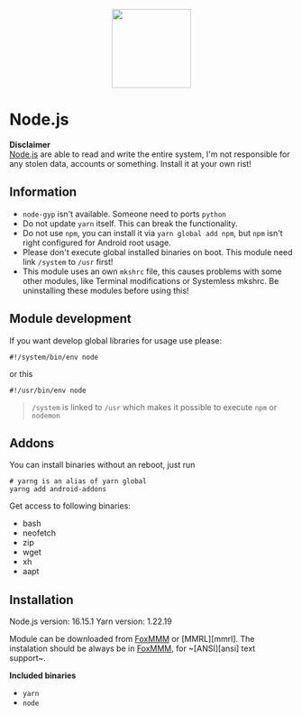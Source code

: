 [nodejs]: https://nodejs.org/en/
[foxmmm]: https://github.com/Fox2Code/FoxMagiskModuleManager

<p align="center"><img width="140" src="https://upload.wikimedia.org/wikipedia/commons/thumb/d/d9/Node.js_logo.svg/1920px-Node.js_logo.svg.png"></p>

# Node.js

**Disclaimer**  
[Node.js][nodejs] are able to read and write the entire system, I'm not responsible for any stolen data, accounts or something. Install it at your own rist!

## Information

- `node-gyp` isn't available. Someone need to ports `python`
- Do not update `yarn` itself. This can break the functionality.
- Do not use `npm`, you can install it via `yarn global add npm`, but `npm` isn't right configured for Android root usage.
- Please don't execute global installed binaries on boot. This module need link `/system` to `/usr` first!
- This module uses an own `mkshrc` file, this causes problems with some other modules, like Terminal modifications or Systemless mkshrc. Be uninstalling these modules before using this!

## Module development

If you want develop global libraries for usage use please:

```shell
#!/system/bin/env node
```

or this

```shell
#!/usr/bin/env node
```

> `/system` is linked to `/usr` which makes it possible to execute `npm` or `nodemon`

## Addons

You can install binaries without an reboot, just run

```shell
# yarng is an alias of yarn global
yarng add android-addons
```

Get access to following binaries:

- bash
- neofetch
- zip
- wget
- xh
- aapt

## Installation

Node.js version: 16.15.1
Yarn version: 1.22.19

Module can be downloaded from [FoxMMM][foxmmm] or [MMRL][mmrl]. The instalation should be always be in [FoxMMM][foxmmm], for ~[ANSI][ansi] text support~.

**Included binaries**

- `yarn`
- `node`

